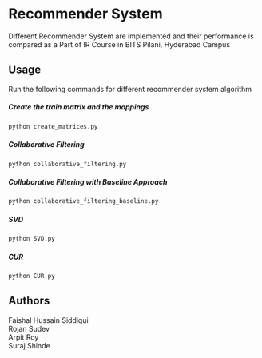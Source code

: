 # Recommender System
Different Recommender System are implemented and their performance is compared as a Part of IR Course in BITS Pilani, Hyderabad Campus

## Usage
Run the following commands for different recommender system algorithm
##### Create the train matrix and the mappings
```python
python create_matrices.py
```
##### Collaborative Filtering
```python
python collaborative_filtering.py
```
##### Collaborative Filtering with Baseline Approach
```python
python collaborative_filtering_baseline.py 
```
##### SVD
```python
python SVD.py
```
##### CUR
```python
python CUR.py
```

## Authors
Faishal Hussain Siddiqui \
Rojan Sudev\
Arpit Roy\
Suraj Shinde